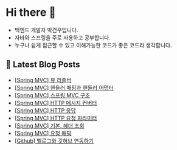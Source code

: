 # Hi there 👋

- 백엔드 개발자 박건우입니다.
- 자바와 스프링을 주로 사용하고 공부합니다.
- 누구나 쉽게 접근할 수 있고 이해가능한 코드가 좋은 코드라 생각합니다.

## 📕 Latest Blog Posts

<ul><li><a href='https://velog.io/@gwoprk/Spring-MVC-%EB%B7%B0-%EB%A6%AC%EC%A1%B8%EB%B2%84' target='_blank'>[Spring MVC] 뷰 리졸버</a></li><li><a href='https://velog.io/@gwoprk/Spring-%ED%95%B8%EB%93%A4%EB%9F%AC-%EB%A7%A4%ED%95%91%EA%B3%BC-%ED%95%B8%EB%93%A4%EB%9F%AC-%EC%96%B4%EB%8C%91%ED%84%B0' target='_blank'>[Spring MVC] 핸들러 매핑과 핸들러 어댑터</a></li><li><a href='https://velog.io/@gwoprk/Spring-%EC%8A%A4%ED%94%84%EB%A7%81-MVC-%EA%B5%AC%EC%A1%B0' target='_blank'>[Spring MVC] 스프링 MVC 구조</a></li><li><a href='https://velog.io/@gwoprk/Spring-HTTP-%EB%A9%94%EC%8B%9C%EC%A7%80-%EC%BB%A8%EB%B2%84%ED%84%B0' target='_blank'>[Spring MVC] HTTP 메시지 컨버터</a></li><li><a href='https://velog.io/@gwoprk/Spring-HTTP-%EC%9D%91%EB%8B%B5' target='_blank'>[Spring MVC] HTTP 응답</a></li><li><a href='https://velog.io/@gwoprk/Spring-HTTP-%EC%9A%94%EC%B2%AD-%ED%8C%8C%EB%9D%BC%EB%AF%B8%ED%84%B0' target='_blank'>[Spring MVC] HTTP 요청 파라미터</a></li><li><a href='https://velog.io/@gwoprk/Spring-%EA%B8%B0%EB%B3%B8-%ED%97%A4%EB%8D%94-%EC%A1%B0%ED%9A%8C' target='_blank'>[Spring MVC] 기본, 헤더 조회</a></li><li><a href='https://velog.io/@gwoprk/Spring-%EC%9A%94%EC%B2%AD-%EB%A7%A4%ED%95%91' target='_blank'>[Spring MVC] 요청 매핑</a></li><li><a href='https://velog.io/@gwoprk/Github-%EB%B2%A8%EB%A1%9C%EA%B7%B8%EC%99%80-%EA%B9%83%ED%97%88%EB%B8%8C-%EC%97%B0%EB%8F%99%ED%95%98%EA%B8%B0' target='_blank'>[Github] 벨로그와 깃허브 연동하기</a></li></ul>
